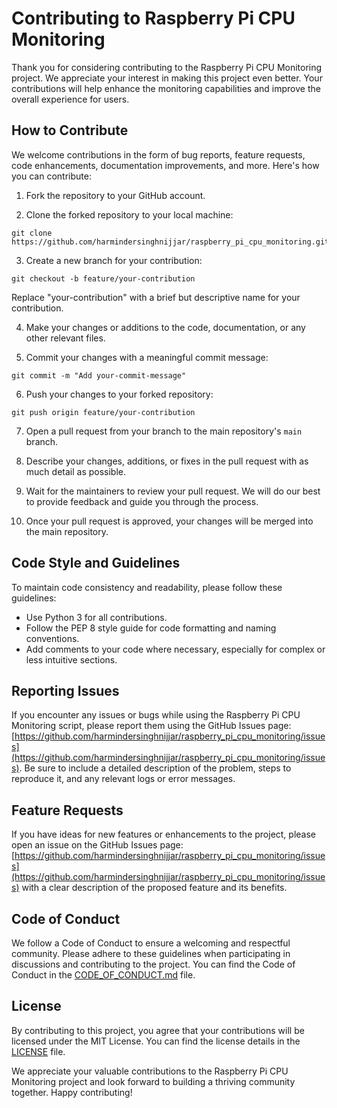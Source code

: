 # Contributing to Raspberry Pi CPU Monitoring

Thank you for considering contributing to the Raspberry Pi CPU Monitoring project. We appreciate your interest in making this project even better. Your contributions will help enhance the monitoring capabilities and improve the overall experience for users.

## How to Contribute

We welcome contributions in the form of bug reports, feature requests, code enhancements, documentation improvements, and more. Here's how you can contribute:

1. Fork the repository to your GitHub account.

2. Clone the forked repository to your local machine:

```
git clone https://github.com/harmindersinghnijjar/raspberry_pi_cpu_monitoring.git
```

3. Create a new branch for your contribution:

```
git checkout -b feature/your-contribution
```
Replace "your-contribution" with a brief but descriptive name for your contribution.

4. Make your changes or additions to the code, documentation, or any other relevant files.

5. Commit your changes with a meaningful commit message:
```
git commit -m "Add your-commit-message"
```

6. Push your changes to your forked repository:

```
git push origin feature/your-contribution

```

7. Open a pull request from your branch to the main repository's `main` branch.

8. Describe your changes, additions, or fixes in the pull request with as much detail as possible.

9. Wait for the maintainers to review your pull request. We will do our best to provide feedback and guide you through the process.

10. Once your pull request is approved, your changes will be merged into the main repository.

## Code Style and Guidelines

To maintain code consistency and readability, please follow these guidelines:

- Use Python 3 for all contributions.
- Follow the PEP 8 style guide for code formatting and naming conventions.
- Add comments to your code where necessary, especially for complex or less intuitive sections.

## Reporting Issues

If you encounter any issues or bugs while using the Raspberry Pi CPU Monitoring script, please report them using the GitHub Issues page: [https://github.com/harmindersinghnijjar/raspberry_pi_cpu_monitoring/issues](https://github.com/harmindersinghnijjar/raspberry_pi_cpu_monitoring/issues). Be sure to include a detailed description of the problem, steps to reproduce it, and any relevant logs or error messages.

## Feature Requests

If you have ideas for new features or enhancements to the project, please open an issue on the GitHub Issues page: [https://github.com/harmindersinghnijjar/raspberry_pi_cpu_monitoring/issues](https://github.com/harmindersinghnijjar/raspberry_pi_cpu_monitoring/issues) with a clear description of the proposed feature and its benefits.

## Code of Conduct

We follow a Code of Conduct to ensure a welcoming and respectful community. Please adhere to these guidelines when participating in discussions and contributing to the project. You can find the Code of Conduct in the [CODE_OF_CONDUCT.md](https://github.com/harmindersinghnijjar/raspberry_pi_cpu_monitoring/blob/main/CODE_OF_CONDUCT.md) file.

## License

By contributing to this project, you agree that your contributions will be licensed under the MIT License. You can find the license details in the [LICENSE](https://github.com/harmindersinghnijjar/raspberry_pi_cpu_monitoring/blob/main/LICENSE) file.

We appreciate your valuable contributions to the Raspberry Pi CPU Monitoring project and look forward to building a thriving community together. Happy contributing!


